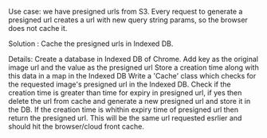 Use case: we have presigned urls from S3. Every request to generate a presigned url creates a url with new query string params, so the browser does not cache it.

Solution : Cache the presigned urls in Indexed DB.

Details: Create a database in Indexed DB of Chrome.
          Add key as the original image url and the value as the presigned url
          Store a creation time along with this data in a map in the Indexed DB
          Write a 'Cache' class which checks for the requested image's presigned url in the Indexed DB.
          Check if the creation time is greater than time for expiry in presigned url, if yes then delete the url from cache and generate a new presigned url and store it in the DB.
          If the creation time is whithin expiry time of presigned url then return the presigned url.
          This will be the same url requested esrlier and should hit the browser/cloud front cache.
